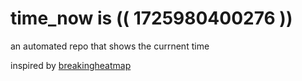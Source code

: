 # time_now is (( 1725980400276 ))

an automated repo that shows the currnent time

inspired by [breakingheatmap](https://github.com/breakingheatmap/breakingheatmap)